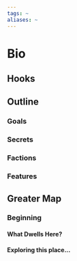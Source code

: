 ```yaml
---
tags: ~
aliases: ~
---
```


# Bio

## Hooks

## Outline

### Goals

### Secrets

### Factions

### Features

## Greater Map

### Beginning

#### What Dwells Here?

#### Exploring this place...
